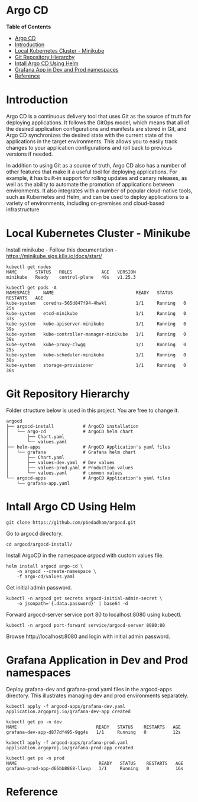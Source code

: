 # Argo CD

**Table of Contents**

- [Argo CD](#argo-cd)
- [Introduction](#introduction)
- [Local Kubernetes Cluster - Minikube](#local-kubernetes-cluster---minikube)
- [Git Repository Hierarchy](#git-repository-hierarchy)
- [Intall Argo CD Using Helm](#intall-argo-cd-using-helm)
- [Grafana App in Dev and Prod namespaces](#grafana-application-in-dev-and-prod-namespaces)
- [Reference](#reference)

# Introduction
Argo CD is a continuous delivery tool that uses Git as the source of truth for deploying applications. It follows the GitOps model, which means that all of the desired application configurations and manifests are stored in Git, and Argo CD synchronizes the desired state with the current state of the applications in the target environments. This allows you to easily track changes to your application configurations and roll back to previous versions if needed.

In addition to using Git as a source of truth, Argo CD also has a number of other features that make it a useful tool for deploying applications. For example, it has built-in support for rolling updates and canary releases, as well as the ability to automate the promotion of applications between environments. It also integrates with a number of popular cloud-native tools, such as Kubernetes and Helm, and can be used to deploy applications to a variety of environments, including on-premises and cloud-based infrastructure

# Local Kubernetes Cluster - Minikube
Install minikube - Follow this documentation - https://minikube.sigs.k8s.io/docs/start/
```
kubectl get nodes
NAME       STATUS   ROLES           AGE   VERSION
minikube   Ready    control-plane   49s   v1.25.3

kubectl get pods -A
NAMESPACE     NAME                               READY   STATUS    RESTARTS   AGE
kube-system   coredns-565d847f94-4hwkl           1/1     Running   0          25s
kube-system   etcd-minikube                      1/1     Running   0          37s
kube-system   kube-apiserver-minikube            1/1     Running   0          39s
kube-system   kube-controller-manager-minikube   1/1     Running   0          39s
kube-system   kube-proxy-clwgq                   1/1     Running   0          25s
kube-system   kube-scheduler-minikube            1/1     Running   0          38s
kube-system   storage-provisioner                1/1     Running   0          36s
```

# Git Repository Hierarchy
Folder structure below is used in this project. You are free to change it.
```
argocd
├── argocd-install           # ArgoCD installation
│   └── argo-cd              # ArgoCD helm chart
│       ├── Chart.yaml
│       └── values.yaml
├── helm-apps                # ArgoCD Application's yaml files
│   └── grafana              # Grafana helm chart
│       ├── Chart.yaml
│       ├── values-dev.yaml  # Dev values
│       ├── values-prod.yaml # Production values
│       └── values.yaml      # common values
└── argocd-apps              # ArgoCD Application's yaml files
    └── grafana-app.yaml
```

# Intall Argo CD Using Helm
```
git clone https://github.com/pbedadham/argocd.git
```

Go to argocd directory.
```
cd argocd/argocd-install/
```

Install ArgoCD in the namespace *argocd* with custom values file.
```
helm install argocd argo-cd \
    -n argocd --create-namespace \
    -f argo-cd/values.yaml
```

Get initial admin password.
```
kubectl -n argocd get secrets argocd-initial-admin-secret \
    -o jsonpath='{.data.password}' | base64 -d
```

Forward argocd-server service port 80 to localhost:8080 using kubectl.
```
kubectl -n argocd port-forward service/argocd-server 8080:80
```

Browse http://localhost:8080 and login with initial admin password.

# Grafana Application in Dev and Prod namespaces

Deploy grafana-dev and grafana-prod yaml files in the argocd-apps directory. This illustrates managing dev and prod environments separately.  
```
kubectl apply -f argocd-apps/grafana-dev.yaml
application.argoproj.io/grafana-dev-app created

kubectl get po -n dev
NAME                              READY   STATUS    RESTARTS   AGE
grafana-dev-app-d877df495-9gg4s   1/1     Running   0          12s
```

```
kubectl apply -f argocd-apps/grafana-prod.yaml
application.argoproj.io/grafana-prod-app created

kubectl get po -n prod
NAME                               READY   STATUS    RESTARTS   AGE
grafana-prod-app-d66bb8868-llwvp   1/1     Running   0          16s
```
# Reference

